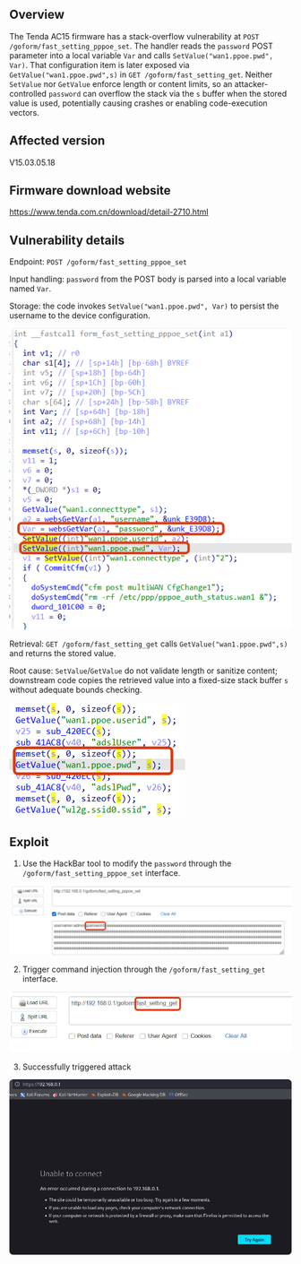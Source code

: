 ## Overview

The Tenda AC15 firmware has a stack-overflow vulnerability at `POST /goform/fast_setting_pppoe_set`. The handler reads the `password` POST parameter into a local variable `Var` and calls `SetValue("wan1.ppoe.pwd", Var)`. That configuration item is later exposed via `GetValue("wan1.ppoe.pwd",s)` in `GET /goform/fast_setting_get`. Neither `SetValue` nor `GetValue` enforce length or content limits, so an attacker-controlled `password` can overflow the stack via the `s` buffer when the stored value is used, potentially causing crashes or enabling code-execution vectors.

## Affected version

V15.03.05.18

## Firmware download website 

https://www.tenda.com.cn/download/detail-2710.html

## Vulnerability details

Endpoint: `POST /goform/fast_setting_pppoe_set`

Input handling: `password` from the POST body is parsed into a local variable named `Var`.

Storage: the code invokes `SetValue("wan1.ppoe.pwd", Var)` to persist the username to the device configuration.

![](https://raw.githubusercontent.com/abcdefg-png/images2/main/%E5%B1%80%E9%83%A8%E6%88%AA%E5%8F%96_20250929_105753.png)

Retrieval: `GET /goform/fast_setting_get` calls `GetValue("wan1.ppoe.pwd",s)` and returns the stored value.

Root cause: `SetValue`/`GetValue` do not validate length or sanitize content; downstream code copies the retrieved value into a fixed-size stack buffer `s` without adequate bounds checking.

![](https://raw.githubusercontent.com/abcdefg-png/images2/main/%E5%B1%80%E9%83%A8%E6%88%AA%E5%8F%96_20250929_110001.png)

## Exploit

1. Use the HackBar tool to modify the `password` through the `/goform/fast_setting_pppoe_set` interface.

![](https://raw.githubusercontent.com/abcdefg-png/images2/main/%E5%B1%80%E9%83%A8%E6%88%AA%E5%8F%96_20250929_110355.png)

2. Trigger command injection through the `/goform/fast_setting_get` interface.

![](https://raw.githubusercontent.com/abcdefg-png/images2/main/%E5%B1%80%E9%83%A8%E6%88%AA%E5%8F%96_20250929_110532.png)

3. Successfully triggered attack

![](https://raw.githubusercontent.com/abcdefg-png/images2/main/%E5%B1%80%E9%83%A8%E6%88%AA%E5%8F%96_20250929_102621.png)